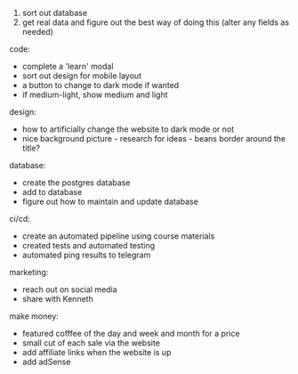 1. sort out database
2. get real data and figure out the best way of doing this (alter any fields as needed)


code:
- complete a 'learn' modal
- sort out design for mobile layout
- a button to change to dark mode if wanted
- if medium-light, show medium and light

design:
- how to artificially change the website to dark mode or not
- nice background picture - research for ideas - beans border around the title?

database:
- create the postgres database
- add to database
- figure out how to maintain and update database

ci/cd:
- create an automated pipeline using course materials
- created tests and automated testing
- automated ping results to telegram

marketing:
- reach out on social media
- share with Kenneth


make money:
- featured cofffee of the day and week and month for a price
- small cut of each sale via the website
- add affiliate links when the website is up
- add adSense 